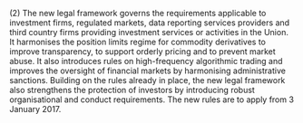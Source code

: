 (2) The new legal framework governs the requirements applicable to investment firms, regulated markets, data reporting services providers and third country firms providing investment services or activities in the Union. It harmonises the position limits regime for commodity derivatives to improve transparency, to support orderly pricing and to prevent market abuse. It also introduces rules on high-frequency algorithmic trading and improves the oversight of financial markets by harmonising administrative sanctions. Building on the rules already in place, the new legal framework also strengthens the protection of investors by introducing robust organisational and conduct requirements. The new rules are to apply from 3 January 2017.